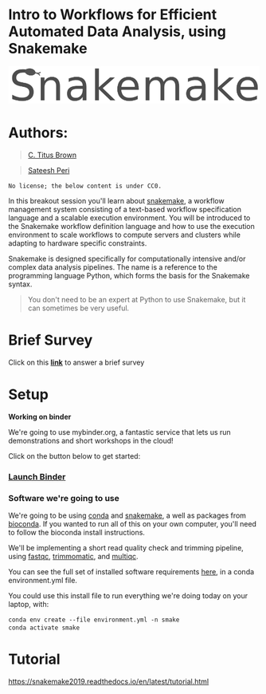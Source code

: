 Intro to Workflows for Efficient Automated Data Analysis, using Snakemake
===
![logo](/img/smake_logo.png)

# Authors:
> [C. Titus Brown](titus@idyll.org)

> [Sateesh Peri](https://sateeshperi.github.io/)

```
No license; the below content is under CC0.
```

In this breakout session you'll learn about [snakemake](https://snakemake.readthedocs.io/en/stable/), a workflow management system consisting of a text-based workflow specification language and a scalable execution environment. You will be introduced to the Snakemake workflow definition language and how to use the execution environment to scale workflows to compute servers and clusters while adapting to hardware specific constraints. 

Snakemake is designed specifically for computationally intensive and/or complex data analysis pipelines. The name is a reference to the programming language Python, which forms the basis for the Snakemake syntax. 
>  You don't need to be an expert at Python to use Snakemake, but it can sometimes be very useful.


# Brief Survey

Click on this [**link**](https://goo.gl/forms/zRYziI86hQxuGkn13) to answer a brief survey


# Setup

**Working on binder**

We're going to use mybinder.org, a fantastic service that lets us run demonstrations and short workshops in the cloud! 

Click on the button below to get started:


### [**Launch Binder**](https://mybinder.org/v2/gh/ctb/2019-snakemake-ucdavis/feb2019?urlpath=rstudio) 


### Software we're going to use

We're going to be using [conda](https://conda.io/en/latest/) and [snakemake](https://snakemake.readthedocs.io/en/stable/), a well as packages from [bioconda](https://bioconda.github.io/). If you wanted to run all of this on your own computer, you'll need to follow the bioconda install instructions.

We'll be implementing a short read quality check and trimming pipeline, using [fastqc](https://www.bioinformatics.babraham.ac.uk/projects/fastqc/), [trimmomatic](http://www.usadellab.org/cms/?page=trimmomatic), and [multiqc](https://multiqc.info/).

You can see the full set of installed software requirements [here](https://github.com/ctb/2019-snakemake-ucdavis/blob/master/binder/environment.yml), in a conda environment.yml file.

You could use this install file to run everything we're doing today on your laptop, with:

```
conda env create --file environment.yml -n smake
conda activate smake
```

# Tutorial

https://snakemake2019.readthedocs.io/en/latest/tutorial.html